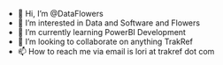 - 👋 Hi, I’m @DataFlowers
- 👀 I’m interested in Data and Software and Flowers
- 🌱 I’m currently learning PowerBI Development
- 💞️ I’m looking to collaborate on anything TrakRef
- 📫 How to reach me via email is lori at trakref dot com

<!---
DataFlowers/DataFlowers is a ✨ special ✨ repository because its `README.md` (this file) appears on your GitHub profile.
You can click the Preview link to take a look at your changes.
--->
